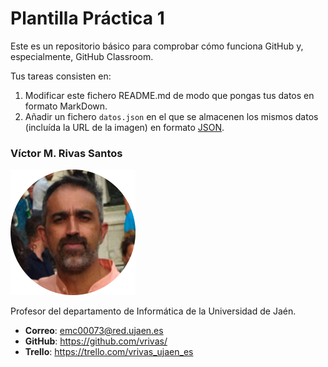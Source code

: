# Plantilla Práctica 1
Este es un repositorio básico para comprobar cómo funciona GitHub y, especialmente, GitHub Classroom.

Tus tareas consisten en:
1) Modificar este fichero README.md de modo que pongas tus datos en formato MarkDown.
2) Añadir un fichero <code>datos.json</code> en el que se almacenen los mismos datos (incluída la URL de la imagen) en formato [JSON](https://es.wikipedia.org/wiki/JSON).

### Víctor M. Rivas Santos
<img src='/vrivas-2022.png' width='200px'>

Profesor del departamento de Informática de la Universidad de Jaén.
* **Correo**: emc00073@red.ujaen.es
* **GitHub**: https://github.com/vrivas/
* **Trello**: https://trello.com/vrivas_ujaen_es

